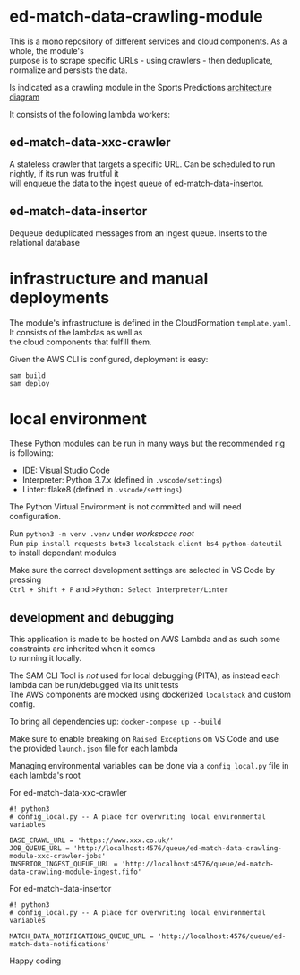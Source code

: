 # ed-match-data-crawling-module
This is a mono repository of different services and cloud components. As a whole, the module's  
purpose is to scrape specific URLs - using crawlers - then deduplicate, normalize and persists the data.  

Is indicated as a crawling module in the Sports Predictions [architecture diagram](https://drive.google.com/file/d/1CE7FKSq8LaS-KvQZAYlxMyNxhMJoBQsX/view?usp=sharing)  

It consists of the following lambda workers:  

## ed-match-data-xxc-crawler
A stateless crawler that targets a specific URL. Can be scheduled to run nightly, if its run was fruitful it  
will enqueue the data to the ingest queue of ed-match-data-insertor.  

## ed-match-data-insertor
Dequeue deduplicated messages from an ingest queue. Inserts to the relational database

# infrastructure and manual deployments
The module's infrastructure is defined in the CloudFormation `template.yaml`. It consists of the lambdas as well as  
the cloud components that fulfill them.  

Given the AWS CLI is configured, deployment is easy: 

```
sam build
sam deploy
```

# local environment
These Python modules can be run in many ways but the recommended rig is following:  

- IDE: Visual Studio Code
- Interpreter: Python 3.7.x (defined in `.vscode/settings`)
- Linter: flake8 (defined in `.vscode/settings`)

The Python Virtual Environment is not committed and will need configuration.  

Run `python3 -m venv .venv` under *workspace root*  
Run `pip install requests boto3 localstack-client bs4 python-dateutil` to install dependant modules

Make sure the correct development settings are selected in VS Code by pressing  
`Ctrl + Shift + P` and `>Python: Select Interpreter/Linter`   

## development and debugging

This application is made to be hosted on AWS Lambda and as such some constraints are inherited when it comes  
to running it locally. 

The SAM CLI Tool is *not* used for local debugging (PITA), as instead each lambda can be run/debugged via its unit tests  
The AWS components are mocked using dockerized `localstack` and custom config.  

To bring all dependencies up: `docker-compose up --build`

Make sure to enable breaking on `Raised Exceptions` on VS Code and use the provided `launch.json` file for each lambda  

Managing environmental variables can be done via a `config_local.py` file in each lambda's root  

For ed-match-data-xxc-crawler

```
#! python3
# config_local.py -- A place for overwriting local environmental variables

BASE_CRAWL_URL = 'https://www.xxx.co.uk/'
JOB_QUEUE_URL = 'http://localhost:4576/queue/ed-match-data-crawling-module-xxc-crawler-jobs'
INSERTOR_INGEST_QUEUE_URL = 'http://localhost:4576/queue/ed-match-data-crawling-module-ingest.fifo'
```

For ed-match-data-insertor

```
#! python3
# config_local.py -- A place for overwriting local environmental variables

MATCH_DATA_NOTIFICATIONS_QUEUE_URL = 'http://localhost:4576/queue/ed-match-data-notifications'
```

Happy coding  